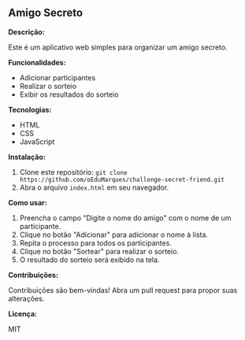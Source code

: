 ## Amigo Secreto

**Descrição:**

Este é um aplicativo web simples para organizar um amigo secreto.

**Funcionalidades:**

* Adicionar participantes
* Realizar o sorteio
* Exibir os resultados do sorteio

**Tecnologias:**

* HTML
* CSS
* JavaScript

**Instalação:**

1. Clone este repositório: `git clone https://github.com/oEduMarques/challenge-secret-friend.git`
2. Abra o arquivo `index.html` em seu navegador.

**Como usar:**

1. Preencha o campo "Digite o nome do amigo" com o nome de um participante.
2. Clique no botão "Adicionar" para adicionar o nome à lista.
3. Repita o processo para todos os participantes.
4. Clique no botão "Sortear" para realizar o sorteio.
5. O resultado do sorteio será exibido na tela.

**Contribuições:**

Contribuições são bem-vindas\! Abra um pull request para propor suas alterações.

**Licença:**

MIT